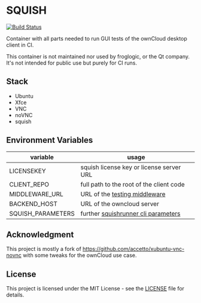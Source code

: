 # SQUISH

[![Build Status](https://drone.owncloud.com/api/badges/owncloud-ci/squish/status.svg)](https://drone.owncloud.com/owncloud-ci/squish)

Container with all parts needed to run GUI tests of the ownCloud desktop client in CI.

This container is not maintained nor used by froglogic, or the Qt company. It's not intended for public use but purely for CI runs.

## Stack
- Ubuntu
- Xfce
- VNC
- noVNC
- squish

## Environment Variables

| variable                   | usage|
|----------------------------|----|
| LICENSEKEY                 | squish license key or license server URL |
| CLIENT_REPO                | full path to the root of the client code | 
| MIDDLEWARE_URL             | URL of the [testing middleware](https://github.com/owncloud/owncloud-test-middleware) |
| BACKEND_HOST               | URL of the owncloud server |
| SQUISH_PARAMETERS          | further [squishrunner cli parameters](https://doc.froglogic.com/squish/latest/rg-cmdline.html#rg-squishrunner-cli) |

## Acknowledgment

This project is mostly a fork of https://github.com/accetto/xubuntu-vnc-novnc with some tweaks for the ownCloud use case.

## License

This project is licensed under the MIT License - see the [LICENSE](LICENSE) file for details.

